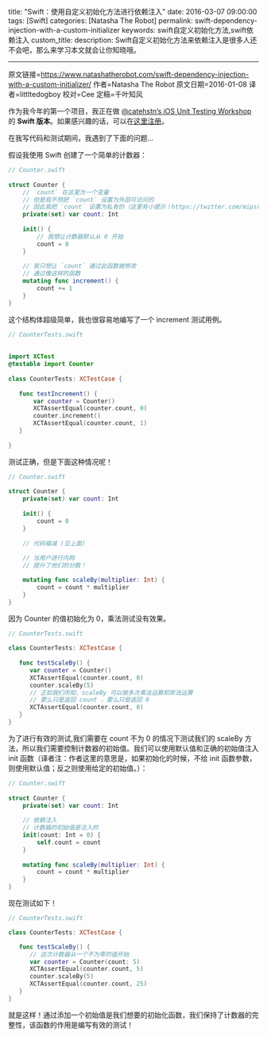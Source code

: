 title: "Swift：使用自定义初始化方法进行依赖注入"
date: 2016-03-07 09:00:00
tags: [Swift]
categories: [Natasha The Robot]
permalink: swift-dependency-injection-with-a-custom-initializer
keywords: swift自定义初始化方法,swift依赖注入
custom_title: 
description: Swift自定义初始化方法来依赖注入是很多人还不会吧，那么来学习本文就会让你知晓哦。

---
原文链接=https://www.natashatherobot.com/swift-dependency-injection-with-a-custom-initializer/
作者=Natasha The Robot
原文日期=2016-01-08
译者=littltedogboy
校对=Cee
定稿=千叶知风

<!--此处开始正文-->

作为我今年的第一个项目，我正在做 [@catehstn’s iOS Unit Testing Workshop](http://www.catehuston.com/blog/2015/04/15/launching-ios-unit-testing-beyond-the-model/) 的 **Swift 版本**。如果感兴趣的话，可以在[这里注册](https://docs.google.com/forms/d/1IrOYxAMES34uXdJoCiqmzXtkDsHfVM3SUueZViHjstM/viewform?c=0&w=1)。

在我写代码和测试期间，我遇到了下面的问题...

<!--more-->

假设我使用 Swift 创建了一个简单的计数器：

```swift
// Counter.swift
 
struct Counter {
    // `count` 在这里为一个变量
    // 但是我不想把 `count` 设置为外部可访问的 
    // 因此我把 `count` 设置为私有的（这里有小提示！https://twitter.com/mipstian/status/685489964403003393）
    private(set) var count: Int
    
    init() {
        // 我想让计数器默认从 0 开始
        count = 0
    }
    
    // 我只想让 `count` 通过此函数被修改
	// 通过像这样的函数 
    mutating func increment() {
        count += 1
    }
}
```

这个结构体超级简单，我也很容易地编写了一个 increment 测试用例。

```swift
// CounterTests.swift
 
 
import XCTest
@testable import Counter
 
class CounterTests: XCTestCase {
 
   func testIncrement() {
       var counter = Counter()
       XCTAssertEqual(counter.count, 0)
       counter.increment()
       XCTAssertEqual(counter.count, 1)
   }
  
}
```

测试正确，但是下面这种情况呢！

```swift
// Counter.swift
 
struct Counter {
    private(set) var count: Int
   
    init() {
        count = 0
    }
 
    // 代码缩减 (见上面)
 
    // 当用户进行内购
    // 提升了他们的分数！

    mutating func scaleBy(multiplier: Int) {
        count = count * multiplier
    }
}
```

因为 Counter 的值初始化为 0，乘法测试没有效果。

```swift
// CounterTests.swift
 
class CounterTests: XCTestCase {
 
   func testScaleBy() {
      var counter = Counter()
      XCTAssertEqual(counter.count, 0)
      counter.scaleBy(5)
      // 正如我们所知，scaleBy 可以做多次乘法运算和除法运算
      // 要么只是返回 count ，要么只是返回 0
      XCTAssertEqual(counter.count, 0)
   }
}
```

为了进行有效的测试,我们需要在 count 不为 0 的情况下测试我们的 scaleBy 方法，所以我们需要控制计数器的初始值。我们可以使用默认值和正确的初始值注入 init 函数（译者注：作者这里的意思是，如果初始化的时候，不给 init 函数参数，则使用默认值；反之则使用给定的初始值。）：

```swift
// Counter.swift
 
struct Counter {
    private(set) var count: Int
    
    // 依赖注入
    // 计数器的初始值是注入的
    init(count: Int = 0) {
        self.count = count
    }
    
    mutating func scaleBy(multiplier: Int) {
        count = count * multiplier
    }
}
```

现在测试如下！

```swift
// CounterTests.swift

class CounterTests: XCTestCase {

   func testScaleBy() {
      // 这次计数器从一个不为零的值开始
      var counter = Counter(count: 5)
      XCTAssertEqual(counter.count, 5)
      counter.scaleBy(5)
      XCTAssertEqual(counter.count, 25)
   }
}
```

就是这样！通过添加一个初始值是我们想要的初始化函数，我们保持了计数器的完整性，该函数的作用是编写有效的测试！